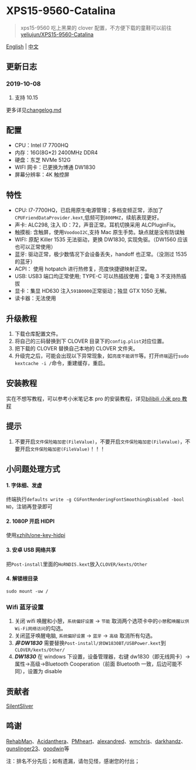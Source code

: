 # XPS15-9560-Catalina

> xps15-9560 吃上黑果的 clover 配置，不方便下载的童鞋可以前往[yeliujun/XPS15-9560-Catalina](https://gitee.com/yeliujun/XPS15-9560-Catalina.git)

[English](README_EN.md) | [中文](README.md)

## 更新日志

### 2019-10-08

1. 支持 10.15

更多详见[changelog.md](https://github.com/jardenliu/XPS15-9560-Catalina/blob/master/changelog.md)

## 配置

- CPU：Intel I7 7700HQ
- 内存：16G(8G\*2) 2400MHz DDR4
- 硬盘：东芝 NVMe 512G
- WIFI 网卡：已更换为博通 DW1830
- 屏幕分辨率：4K 触控屏

## 特性

- CPU: I7-7700HQ，已启用原生电源管理；多档变频正常，添加了`CPUFriendDataProvider.kext`,低频可到`800MHZ`，续航表现更好。
- 声卡: ALC298, 注入 ID：72，声音正常。耳机切换采用 ALCPluginFix。
- 触摸板: 含触屏，使用`VoodooI2C`,支持 Mac 原生手势。缺点就是没有防误触
- WIFI: 原配 Killer 1535 无法驱动，更换 DW1830, 实现免驱。（DW1560 应该也可以正常使用）
- 蓝牙: 驱动正常，极少数情况下会设备丢失，handoff 也正常。（没测过 1535 的蓝牙）
- ACPI： 使用 hotpatch 进行热修复，亮度快捷键映射正常。
- USB: USB3 端口均正常使用; TYPE-C 可以热插拔使用；雷电 3 不支持热插拔
- 显卡：集显 HD630 注入`591B0000`正常驱动；独显 GTX 1050 无解。
- 读卡器：无法使用

## 升级教程

1. 下载仓库配置文件。
2. 将自己的三码替换到下 CLOVER 目录下的`config.plist`对应位置。
3. 把下载的 CLOVER 替换自己本地的 CLOVER 文件夹。
4. 升级完之后，可能会出现以下异常现象，如`亮度不能调节`等。打开`终端`运行`sudo kextcache -i /`命令，重建缓存，重启。

## 安装教程

实在不想写教程，可以参考小米笔记本 pro 的安装教程，详见[bilibili 小米 pro 教程](https://www.bilibili.com/video/av23052183)

## 提示

1. 不要开启`文件保险箱加密(FileValue)`，不要开启`文件保险箱加密(FileValue)`，不要开启`文件保险箱加密(FileValue)`！！！

## 小问题处理方式

#### 1. 字体细、发虚

终端执行`defaults write -g CGFontRenderingFontSmoothingDisabled -bool NO`，注销再登录即可

#### 2. 1080P 开启 HIDPI

使用[xzhih/one-key-hidpi](https://github.com/xzhih/one-key-hidpi)

#### 3. 安卓 USB 网络共享

把`Post-install`里面的`HoRNDIS.kext`放入`CLOVER/kexts/Other`

#### 4. 解锁根目录

```
sudo mount -uw /
```

### Wifi 蓝牙设置

1. 关闭 wifi 唤醒和小憩，`系统偏好设置` -> `节能` 取消两个选项卡中的`小憩`和`唤醒以供Wi-Fi网络访问`的勾选。
2. 关闭蓝牙唤醒电脑, `系统偏好设置` -> `蓝牙` -> `高级` 取消所有勾选。
3. **_非 DW1830_** 需要替换`Post-install/非DW1830BT/USBPower.kext`到`CLOVER/kexts/Other/`
4. **_DW1830_** 在 windows 下设置，设备管理器，右键 dw1830（即无线网卡）->属性->高级->Bluetooth Cooperation（前面 Bluetooth 一致，后边可能不同），设置为 disable

## 贡献者
[SilentSliver](https://github.com/SilentSliver)

## 鸣谢

[RehabMan](https://github.com/RehabMan)、[Acidanthera](https://github.com/acidanthera)、[PMheart](https://github.com/PMheart)、[alexandred](https://github.com/alexandred)、[wmchris](https://github.com/wmchris)、[darkhandz](https://github.com/darkhandz)、[gunslinger23](https://github.com/gunslinger23)、[goodwin](https://github.com/goodwin)等

注：排名不分先后；如有遗漏，请勿见怪，感谢您的付出；
